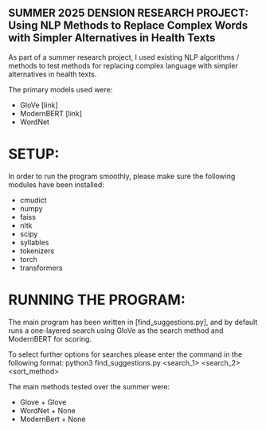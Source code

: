 ## SUMMER 2025 DENSION RESEARCH PROJECT: Using NLP Methods to Replace Complex Words with Simpler Alternatives in Health Texts
As part of a summer research project, I used existing NLP algorithms / methods
to test methods for replacing complex language with simpler alternatives in health
texts. 

The primary models used were: 
- GloVe [link]
- ModernBERT [link]
- WordNet

# SETUP:
In order to run the program smoothly, please make sure the following modules have been installed:
- cmudict
- numpy
- faiss
- nltk 
- scipy
- syllables
- tokenizers
- torch
- transformers

# RUNNING THE PROGRAM:
The main program has been written in [find_suggestions.py], and by default runs
a one-layered search using GloVe as the search method and ModernBERT for scoring.

To select further options for searches please enter the command in the following format:
python3 find_suggestions.py <search_1> <search_2> <sort_method>

The main methods tested over the summer were:
- Glove + Glove
- WordNet + None
- ModernBert + None
